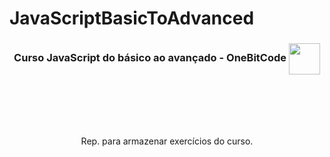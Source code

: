 # JavaScriptBasicToAdvanced

<h3 align="center">Curso JavaScript do básico ao avançado - OneBitCode <img align="center" src="https://yt3.googleusercontent.com/rObOEbK1sg50-EG5bF6XWqtUMS5FHsFMA5bOl50UwrXnezjLqovTdtPK6Ql9V-4jGkasyOXs1g=s900-c-k-c0x00ffffff-no-rj" width="50"></img></h3>
<br><br><br><br>

<p align="center">Rep. para armazenar exercícios do curso.</p>

